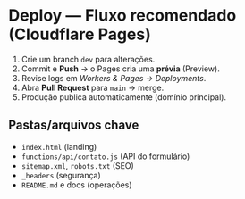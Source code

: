 # Deploy — Fluxo recomendado (Cloudflare Pages)

1. Crie um branch `dev` para alterações.
2. Commit e **Push** → o Pages cria uma **prévia** (Preview).
3. Revise logs em *Workers & Pages → Deployments*.
4. Abra **Pull Request** para `main` → merge.
5. Produção publica automaticamente (domínio principal).

## Pastas/arquivos chave
- `index.html` (landing)
- `functions/api/contato.js` (API do formulário)
- `sitemap.xml`, `robots.txt` (SEO)
- `_headers` (segurança)
- `README.md` e docs (operações)

